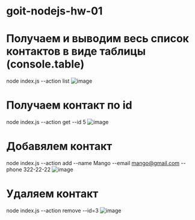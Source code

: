 # goit-nodejs-hw-01
# Получаем и выводим весь список контактов в виде таблицы (console.table)
node index.js --action list
![image](https://user-images.githubusercontent.com/87442018/173237584-5ab1fada-1c54-4947-aec2-7ceeb2ecdf43.png)

# Получаем контакт по id
node index.js --action get --id 5
![image](https://user-images.githubusercontent.com/87442018/173236760-0ae9739f-337f-4cc5-8806-ebd07f40341a.png)


# Добавялем контакт
node index.js --action add --name Mango --email mango@gmail.com --phone 322-22-22
![image](https://user-images.githubusercontent.com/87442018/173236849-c3dfcf6f-8fc6-42a6-a792-c94cac2bcb9e.png)


# Удаляем контакт
node index.js --action remove --id=3
![image](https://user-images.githubusercontent.com/87442018/173236877-4e6334f5-8b9c-4f4a-8f48-16b57ddf6381.png)
